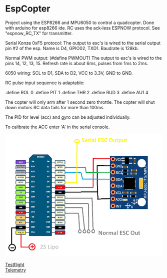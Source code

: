 # EspCopter

Project using the ESP8266 and MPU6050 to control a quadcopter. Done with arduino for esp8266 ide. RC uses the ack-less ESPNOW protocol. See "espnow_RC_TX" for transmitter.

Serial Konze 0xF5 protocol:
The output to esc's is wired to the serial output pin #2 of the esp. Name is D4, GPIO02, TXD1. Baudrate is 128kb.

Normal PWM output: (#define PWMOUT)
The output to esc's is wired to the pins 14, 12, 13, 15. Refresh rate is about 6ms, pulses from 1ms to 2ms.

6050 wiring: SCL to D1, SDA to D2, VCC to 3.3V, GND to GND.
 
RC pulse input sequence is adaptable:

 .define ROL 0
 .define PIT 1
 .define THR 2
 .define RUD 3
 .define AU1 4

The copter will only arm after 1 second zero throttle. The copter will shut down motors RC data fails for more than 100ms.

The PID for level (acc) and gyro can be adjusted individually.  

To calibrate the ACC enter 'A' in the serial console.

![wiring.png](Wiring.png "Wiring")

[Testflight](https://youtu.be/OhVVPzNwx6M)   
[Telemetry](https://youtu.be/0AWHVxgIqno)   

